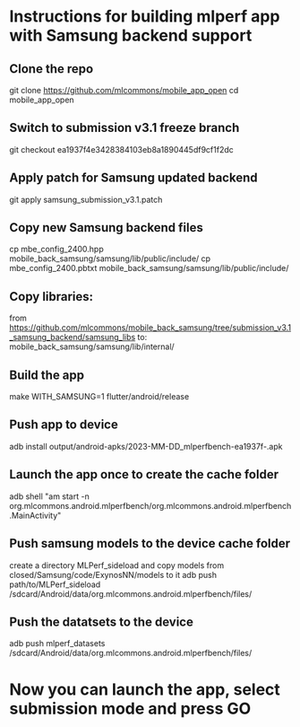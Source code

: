# Instructions for building mlperf app with Samsung backend support 

## Clone the repo 
git clone https://github.com/mlcommons/mobile_app_open
cd mobile_app_open

## Switch to submission v3.1 freeze branch 
git checkout ea1937f4e3428384103eb8a1890445df9cf1f2dc

## Apply patch for Samsung updated backend 
git apply samsung_submission_v3.1.patch 

## Copy new Samsung backend files 
cp mbe_config_2400.hpp mobile_back_samsung/samsung/lib/public/include/
cp mbe_config_2400.pbtxt mobile_back_samsung/samsung/lib/public/include/

## Copy libraries:
from https://github.com/mlcommons/mobile_back_samsung/tree/submission_v3.1_samsung_backend/samsung_libs 
to:
mobile_back_samsung/samsung/lib/internal/

## Build the app
make WITH_SAMSUNG=1 flutter/android/release

## Push app to device
adb install output/android-apks/2023-MM-DD_mlperfbench-ea1937f-.apk 

## Launch the app once to create the cache folder
adb shell "am start -n org.mlcommons.android.mlperfbench/org.mlcommons.android.mlperfbench.MainActivity"

## Push samsung models to the device cache folder
create a directory MLPerf_sideload and copy models from closed/Samsung/code/ExynosNN/models to it
adb push path/to/MLPerf_sideload  /sdcard/Android/data/org.mlcommons.android.mlperfbench/files/

## Push the datatsets to the device
adb push mlperf_datasets /sdcard/Android/data/org.mlcommons.android.mlperfbench/files/

# Now you can launch the app, select submission mode and press GO
